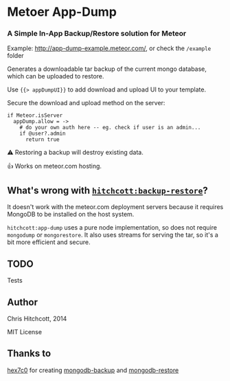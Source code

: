 # Metoer App-Dump

### A Simple In-App Backup/Restore solution for Meteor

Example: http://app-dump-example.meteor.com/, or check the `/example` folder

Generates a downloadable tar backup of the current mongo database, which can be uploaded to restore.

Use `{{> appDumpUI}}` to add download and upload UI to your template.

Secure the download and upload method on the server:

```
if Meteor.isServer
  appDump.allow = ->
    # do your own auth here -- eg. check if user is an admin...
    if @user?.admin
      return true
```

:warning: Restoring a backup will destroy existing data.

:thumbsup: Works on meteor.com hosting.


## What's wrong with [`hitchcott:backup-restore`](https://github.com/hitchcott/meteor-backup-restore/)?

It doesn't work with the meteor.com deployment servers because it requires MongoDB to be installed on the host system. 

`hitchcott:app-dump` uses a pure node implementation, so does not require `mongodump` or `mongorestore`. It also uses streams for serving the tar, so it's a bit more efficient and secure.


## TODO

Tests

## Author

Chris Hitchcott, 2014

MIT License

## Thanks to

[hex7c0](https://github.com/hex7c0) for creating [mongodb-backup](https://github.com/hex7c0/mongodb-backup) and [mongodb-restore](https://github.com/hex7c0/mongodb-restore)
